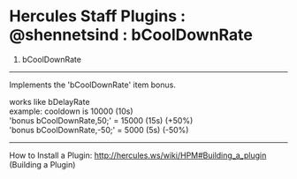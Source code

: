 Hercules Staff Plugins : @shennetsind : bCoolDownRate
============
1. bCoolDownRate
---------
Implements the 'bCoolDownRate' item bonus.

works like bDelayRate  
example: cooldown is 10000 (10s)  
'bonus bCoolDownRate,50;'  = 15000 (15s) (+50%)  
'bonus bCoolDownRate,-50;' = 5000 (5s) (-50%)

***
How to Install a Plugin: http://hercules.ws/wiki/HPM#Building_a_plugin (Building a Plugin)
